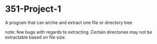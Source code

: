 # 351-Project-1
A program that can archie and extract one file or directory tree

note: few bugs with regards to extracting. Certain directories may not be extractable based on file size. 
